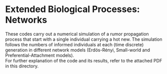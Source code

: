 # Extended Biological Processes: Networks

These codes carry out a numerical simulation of a rumor propagation process that start with a single individual carrying a hot new. The simulation follows the numbers of informed individuals at each (time discrete) generation in different network models (Erdös-Rényi, Small-world and Preferential-Attachment models).  
For further explanation of the code and its results, refer to the attached PDF in this directory.
